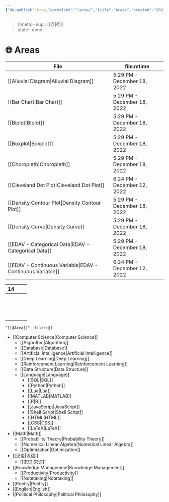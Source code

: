 ```yaml
---
{"dg-publish":true,"permalink":"/area/","title":"Areas","created":"2021-08-17T21:58:15","updated":"2023-03-29T00:40:27"}
---
```


> [!meta]-
> sup:: [[@\|@]]  
> state:: done  

# 🌐 Areas

| File                                                          | file.mtime                  |
| ------------------------------------------------------------- | --------------------------- |
| [[Alluvial Diagram\|Alluvial Diagram]]                     | 5:29 PM - December 18, 2022 |
| [[Bar Chart\|Bar Chart]]                                   | 5:29 PM - December 18, 2022 |
| [[Biplot\|Biplot]]                                         | 5:29 PM - December 18, 2022 |
| [[Boxplot\|Boxplot]]                                       | 5:29 PM - December 18, 2022 |
| [[Choropleth\|Choropleth]]                                 | 5:29 PM - December 18, 2022 |
| [[Cleveland Dot Plot\|Cleveland Dot Plot]]                 | 6:24 PM - December 12, 2022 |
| [[Density Contour Plot\|Density Contour Plot]]             | 5:29 PM - December 18, 2022 |
| [[Density Curve\|Density Curve]]                           | 5:29 PM - December 18, 2022 |
| [[EDAV - Categorical Data\|EDAV - Categorical Data]]       | 5:29 PM - December 18, 2022 |
| [[EDAV - Continuous Variable\|EDAV - Continuous Variable]] | 6:24 PM - December 12, 2022 |

<div><table class="dataview table-view-table"><thead class="table-view-thead"><tr class="table-view-tr-header"><th class="table-view-th"><span></span><span class="dataview small-text">14</span></th><th class="table-view-th"><span></span></th><th class="table-view-th"><span></span></th></tr></thead><tbody class="table-view-tbody"><tr><td><span></span></td><td><span></span></td><td><span></span></td></tr><tr><td><span></span></td><td><span></span></td><td><span></span></td></tr><tr><td><span></span></td><td><span></span></td><td><span></span></td></tr><tr><td><span></span></td><td><span></span></td><td><span></span></td></tr><tr><td><span></span></td><td><span></span></td><td><span></span></td></tr><tr><td><span></span></td><td><span></span></td><td><span></span></td></tr><tr><td><span></span></td><td><span></span></td><td><span></span></td></tr><tr><td><span></span></td><td><span></span></td><td><span></span></td></tr><tr><td><span></span></td><td><span></span></td><td><span></span></td></tr><tr><td><span></span></td><td><span></span></td><td><span></span></td></tr><tr><td><span></span></td><td><span></span></td><td><span></span></td></tr><tr><td><span></span></td><td><span></span></td><td><span></span></td></tr><tr><td><span></span></td><td><span></span></td><td><span></span></td></tr><tr><td><span></span></td><td><span></span></td><td><span></span></td></tr></tbody></table></div>

```expander
"[[@Area]]" -file:(@)
```

* [[Computer Science\|Computer Science]]
    * [[Algorithm\|Algorithm]]
    - [[Database\|Database]]
    - [[Artificial Intelligence\|Artificial Intelligence]]
    - [[Deep Learning\|Deep Learning]]
    - [[Reinforcement Learning\|Reinforcement Learning]]
    - [[Data Structure\|Data Structure]]
    - [[Language\|Language]]
        - [[SQL\|SQL]]
        - [[Python\|Python]]
        - [[Lua\|Lua]]
        - [[MATLAB\|MATLAB]]
        - [[R\|R]]
        - [[JavaScript\|JavaScript]]
        - [[Shell Script\|Shell Script]]
        - [[HTML\|HTML]]
        - [[CSS\|CSS]]
        - [[LaTeX\|LaTeX]]
* [[Math\|Math]]
    * [[Probability Theory\|Probability Theory]]
    * [[Numerical Linear Algebra\|Numerical Linear Algebra]]
    * [[Optimization\|Optimization]]
* [[汉语\|汉语]]
    * [[宋词\|宋词]]
* [[Knowledge Management\|Knowledge Management]]
    * [[Productivity\|Productivity]]
    * [[Notetaking\|Notetaking]]
* [[Poetry\|Poetry]]
* [[English\|English]]
* [[Political Philosophy\|Political Philosophy]]
 
<!-- expand end -->
